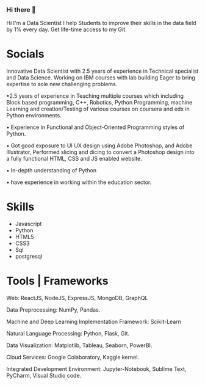 ### Hi there 👋

<!--
**Akansha-yadav24/Akansha-yadav24** is a ✨ _special_ ✨ repository because its `README.md` (this file) appears on your GitHub profile.

Here are some ideas to get you started:

- 🔭 I’m currently working on ...
- 🌱 I’m currently learning ...
- 👯 I’m looking to collaborate on ...
- 🤔 I’m looking for help with ...
- 💬 Ask me about ...
- 📫 How to reach me: ...
- 😄 Pronouns: ...
- ⚡ Fun fact: ...
-->


Hi  I'm a Data Scientist
I help Students to improve their skills in the data field by 1% every day.
Get life-time access to my Git 

# Socials
   
Innovative Data Scientist with 2.5 years of experience in Technical specialist and Data Science. Working on IBM courses with lab building Eager to bring expertise to sole new challenging problems.

•2.5 years of experience in Teaching multiple courses which including Block based programming, C++, Robotics, Python Programming, machine Learning and creation/Testing of various courses on coursera and edx in Python environments.

• Experience in Functional and Object-Oriented Programming styles of Python.

• Got good exposure to UI UX design using Adobe Photoshop, and Adobe Illustrator, Performed slicing and dicing to convert a Photoshop design into a fully functional HTML, CSS and JS enabled website.

• In-depth understanding of Python

• have experience in working within the education sector.

# Skills
* Javascript 
* Python 
* HTML5 
* CSS3 
* Sql 
* postgresql


# Tools | Frameworks
Web: ReactJS, NodeJS, ExpressJS, MongoDB, GraphQL

Data Preprocessing: NumPy, Pandas.

Machine and Deep Learning Implementation Framework: Scikit-Learn

Natural Language Processing: Python, Flask, Git.

Data Visualization: Matplotlib, Tableau, Seaborn, PowerBI.

Cloud Services: Google Colaboratory, Kaggle kernel.

Integrated Development Environment: Jupyter-Notebook, Sublime Text, PyCharm, Visual Studio code.
